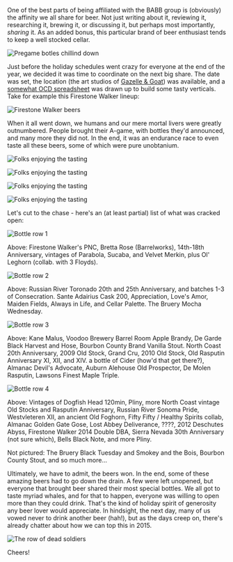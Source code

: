 One of the best parts of being affiliated with the BABB group is (obviously) the affinity we all share for beer. Not just writing about it, reviewing it, researching it, brewing it, or discussing it, but perhaps most importantly, *sharing* it. As an added bonus, this particular brand of beer enthusiast tends to keep a well stocked cellar. 

![Pregame botles chillind down](/images/2014-bottle-share/icebuckets.jpg)

Just before the holiday schedules went crazy for everyone at the end of the year, we decided it was time to coordinate on the next big share. The date was set, the location (the art studios of [Gazelle & Goat](http://gazelleandgoat.com)) was available, and a [somewhat OCD spreadsheet](https://docs.google.com/spreadsheets/d/1GqgfvayIwnTaa8L5_mgdg7wJJbdjPwF9CbClPAVZHeM/edit?usp=sharing) was drawn up to build some tasty verticals. Take for example this Firestone Walker lineup:

![Firestone Walker beers](/images/2014-bottle-share/firestones.jpg)

When it all went down, we humans and our mere mortal livers were greatly outnumbered. People brought their A-game, with bottles they'd announced, and many more they did not. In the end, it was an endurance race to even taste all these beers, some of which were pure unobtanium.

![Folks enjoying the tasting](/images/2014-bottle-share/crowdleft_halfsize.jpg)

![Folks enjoying the tasting](/images/2014-bottle-share/crowdheylin_halfsize.jpg)

![Folks enjoying the tasting](/images/2014-bottle-share/crowdright_halfsize.jpg)

![Folks enjoying the tasting](/images/2014-bottle-share/crowd4_halfsize.jpg)

Let's cut to the chase - here's an (at least partial) list of what was cracked open:

![Bottle row 1](/images/2014-bottle-share/bottles1.jpg)

Above: Firestone Walker's PNC, Bretta Rose (Barrelworks), 14th-18th Anniversary, vintages of Parabola, Sucaba, and Velvet Merkin, plus Ol' Leghorn (collab. with 3 Floyds).

![Bottle row 2](/images/2014-bottle-share/bottles2.jpg)

Above: Russian River Toronado 20th and 25th Anniversary, and batches 1-3 of Consecration. Sante Adairius Cask 200, Appreciation, Love's Amor, Maiden Fields, Always in Life, and Cellar Palette. The Bruery Mocha Wednesday.

![Bottle row 3](/images/2014-bottle-share/bottles3.jpg)

Above: Kane Malus, Voodoo Brewery Barrel Room Apple Brandy, De Garde Black Harvest and Hose, Bourbon County Brand Vanilla Stout. North Coast 20th Anniversary, 2009 Old Stock, Grand Cru, 2010 Old Stock, Old Rasputin Anniversary XI, XII, and XIV. a bottle of Cider (how'd that get there?), Almanac Devil's Advocate, Auburn Alehouse Old Prospector, De Molen Rasputin, Lawsons Finest Maple Triple.

![Bottle row 4](/images/2014-bottle-share/bottles4.jpg)

Above: Vintages of Dogfish Head 120min, Pliny, more North Coast vintage Old Stocks and Rasputin Anniversary, Russian River Sonoma Pride, Westvleteren XII, an ancient Old Foghorn, Fifty Fifty / Healthy Spirits collab, Almanac Golden Gate Gose, Lost Abbey Deliverance, ????, 2012 Deschutes Abyss, Firestone Walker 2014 Double DBA, Sierra Nevada 30th Anniversary (not sure which), Bells Black Note, and more Pliny.

Not pictured: The Bruery Black Tuesday and Smokey and the Bois, Bourbon County Stout, and so much more...

Ultimately, we have to admit, the beers won. In the end, some of these amazing beers had to go down the drain. A few were left unopened, but everyone that brought beer shared their most special bottles. We all got to taste myriad whales, and for that to happen, everyone was willing to open more than they could drink. That's the kind of holiday spirit of generosity any beer lover would appreciate. In hindsight, the next day, many of us vowed never to drink another beer (hah!), but as the days creep on, there's already chatter about how we can top this in 2015.

![The row of dead soldiers](/images/2014-bottle-share/allbottles.jpg)

Cheers!